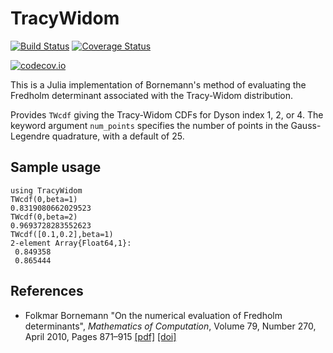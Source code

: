 # TracyWidom

[![Build Status](https://travis-ci.org/AustenLamacraft/TracyWidom.jl.svg?branch=master)](https://travis-ci.org/AustenLamacraft/TracyWidom.jl)
[![Coverage Status](https://coveralls.io/repos/AustenLamacraft/TracyWidom.jl/badge.svg?branch=master&service=github)](https://coveralls.io/github/AustenLamacraft/TracyWidom.jl?branch=master)

[![codecov.io](http://codecov.io/github/AustenLamacraft/TracyWidom.jl/coverage.svg?branch=master)](http://codecov.io/github/AustenLamacraft/TracyWidom.jl?branch=master)

This is a Julia implementation of Bornemann's method of evaluating the Fredholm determinant associated with the Tracy-Widom distribution.

Provides `TWcdf` giving the Tracy-Widom CDFs for Dyson index 1, 2, or 4. The keyword argument `num_points` specifies the number of points in the Gauss-Legendre quadrature, with a default of 25.

## Sample usage

```
using TracyWidom
TWcdf(0,beta=1)
0.8319080662029523
TWcdf(0,beta=2)
0.9693728283552623
TWcdf([0.1,0.2],beta=1)
2-element Array{Float64,1}:
 0.849358
 0.865444
```

## References
- Folkmar Bornemann
    "On the numerical evaluation of Fredholm determinants",
    *Mathematics of Computation*,
    Volume 79, Number 270, April 2010, Pages 871–915
  [[pdf]](https://www.ams.org/journals/mcom/2010-79-270/S0025-5718-09-02280-7/S0025-5718-09-02280-7.pdf)
  [[doi]](https://doi.org/10.1090/S0025-5718-09-02280-7 )
